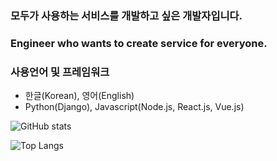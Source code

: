 ### 모두가 사용하는 서비스를 개발하고 싶은 개발자입니다.
### Engineer who wants to create service for everyone.

### 사용언어 및 프레임워크
- 한글(Korean), 영어(English)
- Python(Django), Javascript(Node.js, React.js, Vue.js)

![GitHub stats](https://github-readme-stats.vercel.app/api?username=winters0727&show_icons=true&theme=tokyonight)

![Top Langs](https://github-readme-stats.vercel.app/api/top-langs/?username=winters0727&theme=tokyonight)

<!--
**Winters0727/winters0727** is a ✨ _special_ ✨ repository because its `README.md` (this file) appears on your GitHub profile.

Here are some ideas to get you started:

- 🔭 I’m currently working on ...
- 🌱 I’m currently learning ...
- 👯 I’m looking to collaborate on ...
- 🤔 I’m looking for help with ...
- 💬 Ask me about ...
- 📫 How to reach me: ...
- 😄 Pronouns: ...
- ⚡ Fun fact: ...
-->
